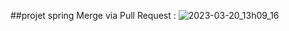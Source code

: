 ##projet spring
Merge via Pull Request : 
![2023-03-20_13h09_16](https://user-images.githubusercontent.com/86327372/226413324-8ff534d1-5cc8-407c-b0ba-2e0bd8106fcd.png)

